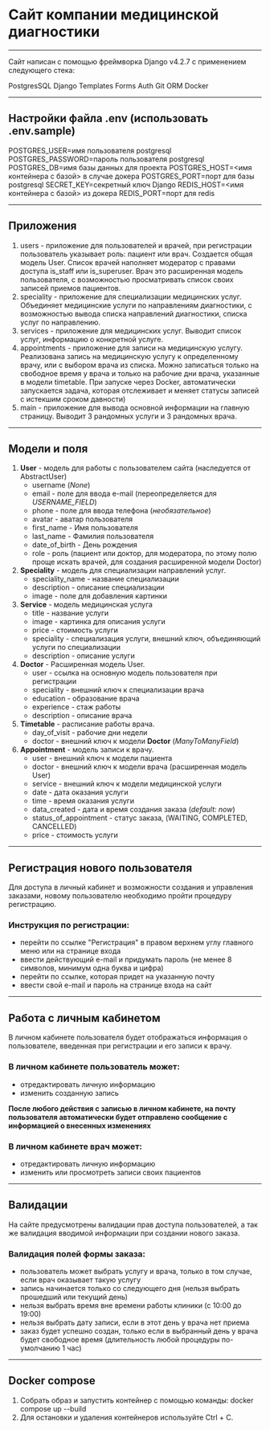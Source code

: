 # Сайт компании медицинской диагностики

--------------------------


Сайт написан с помощью фреймворка Django v4.2.7 с применением следующего стека:

PostgresSQL
Django
Templates
Forms
Auth
Git
ORM 
Docker

------------------------
## Настройки файла .env (использовать .env.sample)

POSTGRES_USER=имя пользователя postgresql
POSTGRES_PASSWORD=пароль пользователя postgresql
POSTGRES_DB=имя базы данных для проекта
POSTGRES_HOST=<имя контейнера с базой> в случае докера
POSTGRES_PORT=порт для базы postgresql
SECRET_KEY=секретный ключ Django
REDIS_HOST=<имя контейнера с базой> из докера
REDIS_PORT=порт для redis

------------------------

## Приложения

1. users - приложение для пользователей и врачей, при регистрации пользователь указывает роль: пациент или врач. Создается общая модель User. Список врачей наполняет модератор с правами доступа is_staff или is_superuser. Врач это расширенная модель пользователя, с возможностью просматривать список своих записей приемов пациентов. 
2. speciality - приложение для специализации медицинских услуг. Объединяет медицинские услуги по направлениям диагностики, с возможностью вывода списка направлений диагностики, списка услуг по направлению.
3. services - приложение для медицинских услуг. Выводит список услуг, информацию о конкретной услуге.
4. appointments - приложение для записи на медицинскую услугу. Реализована запись на медицинскую услугу к определенному врачу, или с выбором врача из списка. Можно записаться только на свободное время у врача и только на рабочие дни врача, указанные в модели timetable. При запуске через Docker, автоматически запускается задача, которая отслеживает и меняет статусы записей с истекшим сроком давности)
5. main - приложение для вывода основной информации на главную страницу. Выводит 3 рандомных услуги и 3 рандомных врача.
------------------------------------
## Модели и поля


1. **User** - модель для работы с пользователем сайта (наследуется от AbstractUser)
    - username (*None*)
    - email - поле для ввода e-mail (переопределяется для *USERNAME_FIELD*)
    - phone - поле для ввода телефона (*необязательное*)
    - avatar - аватар пользователя
    - first_name - Имя пользователя
    - last_name - Фамилия пользователя
    - date_of_birth - День рождения
    - role - роль (пациент или доктор, для модератора, по этому полю проще искать врачей, для создания расширенной модели Doctor)
2. **Speciality** - модель для специализации направлений услуг.
    - speciality_name - название специализации
    - description - описание специализации
    - image - поле для добавления картинки
3. **Service** - модель медицинская услуга
    - title - название услуги
    - image - картинка для описания услуги
    - price - стоимость услуги
    - speciality - специализация услуги, внешний ключ, объединяющий услуги по специализации
    - description - описание услуги
4. **Doctor** - Расширенная модель User.
    - user - ссылка на основную модель пользователя при регистрации
    - speciality - внешний ключ к специализации врача
    - education - образование врача
    - experience - стаж работы
    - description - описание врача
5. **Timetable** - расписание работы врача.
    - day_of_visit - рабочие дни недели
    - doctor - внешний ключ к модели **Doctor** (*ManyToManyField*)
6. **Appointment** - модель записи к врачу.
    - user - внешний ключ к модели пациента
    - doctor - внешний ключ к модели врача (расширенная модель User)
    - service - внешний ключ к модели медицинской услуги
    - date - дата оказания услуги
    - time - время оказания услуги
    - data_created - дата и время создания заказа (*default: now*)
    - status_of_appointment - статус заказа, (WAITING, COMPLETED, CANCELLED)
    - price - стоимость услуги
------------------------------------   
## Регистрация нового пользователя

Для доступа в личный кабинет и возможности создания и управления заказами, новому пользователю необходимо пройти процедуру регистрацию.

### Инструкция по регистрации:
 
- перейти по ссылке "Регистрация" в правом верхнем углу главного меню или на странице входа
- ввести действующий e-mail и придумать пароль (не менее 8 символов, минимум одна буква и цифра)
- перейти по ссылке, которая придет на указанную почту
- ввести свой e-mail и пароль на странице входа на сайт

------------------------------------ 
## Работа с личным кабинетом

В личном кабинете пользователя будет отображаться информация о пользователе, введенная при регистрации и его записи к врачу.

### В личном кабинете пользователь может:
 
- отредактировать личную информацию
- изменить созданную запись

**После любого действия с записью в личном кабинете, на почту пользователя автоматически будет отправлено сообщение с информацией о внесенных изменениях**

### В личном кабинете врач может:
 
- отредактировать личную информацию
- изменить или просмотреть записи своих пациентов

------------------------------------ 
## Валидации
На сайте предусмотрены валидации прав доступа пользователей, а так же валидация вводимой информации при создании нового заказа.

### Валидация полей формы заказа:

- пользователь может выбрать услугу и врача, только в том случае, если врач оказывает такую услугу
- запись начинается только со следующего дня (нельзя выбрать прошедший или текущий день)
- нельзя выбрать время вне времени работы клиники (с 10:00 до 19:00)
- нельзя выбрать дату записи, если в этот день у врача нет приема
- заказ будет успешно создан, только если в выбранный день у врача будет свободное время (длительность любой процедуры по-умолчанию 1 час)

------------------------------------ 

## Docker compose
1) Собрать образ и запустить контейнер с помощью команды: docker compose up --build
2) Для остановки и удаления контейнеров используйте Ctrl + C.